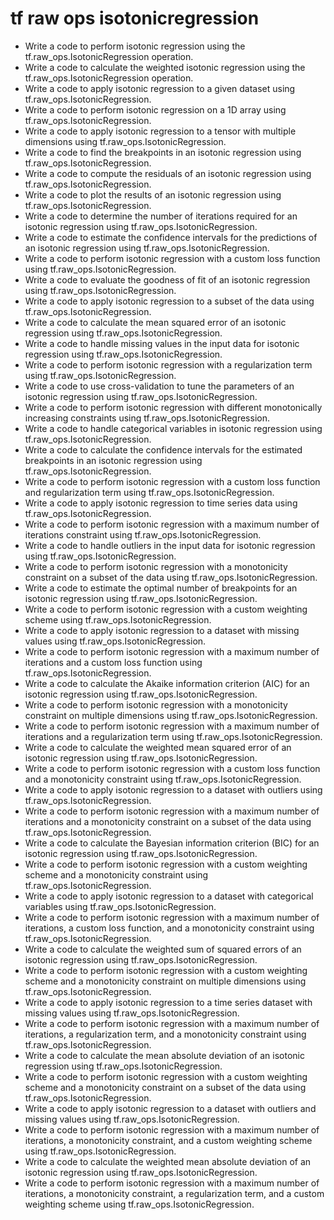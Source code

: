 # tf raw ops isotonicregression

- Write a code to perform isotonic regression using the tf.raw_ops.IsotonicRegression operation.
- Write a code to calculate the weighted isotonic regression using the tf.raw_ops.IsotonicRegression operation.
- Write a code to apply isotonic regression to a given dataset using tf.raw_ops.IsotonicRegression.
- Write a code to perform isotonic regression on a 1D array using tf.raw_ops.IsotonicRegression.
- Write a code to apply isotonic regression to a tensor with multiple dimensions using tf.raw_ops.IsotonicRegression.
- Write a code to find the breakpoints in an isotonic regression using tf.raw_ops.IsotonicRegression.
- Write a code to compute the residuals of an isotonic regression using tf.raw_ops.IsotonicRegression.
- Write a code to plot the results of an isotonic regression using tf.raw_ops.IsotonicRegression.
- Write a code to determine the number of iterations required for an isotonic regression using tf.raw_ops.IsotonicRegression.
- Write a code to estimate the confidence intervals for the predictions of an isotonic regression using tf.raw_ops.IsotonicRegression.
- Write a code to perform isotonic regression with a custom loss function using tf.raw_ops.IsotonicRegression.
- Write a code to evaluate the goodness of fit of an isotonic regression using tf.raw_ops.IsotonicRegression.
- Write a code to apply isotonic regression to a subset of the data using tf.raw_ops.IsotonicRegression.
- Write a code to calculate the mean squared error of an isotonic regression using tf.raw_ops.IsotonicRegression.
- Write a code to handle missing values in the input data for isotonic regression using tf.raw_ops.IsotonicRegression.
- Write a code to perform isotonic regression with a regularization term using tf.raw_ops.IsotonicRegression.
- Write a code to use cross-validation to tune the parameters of an isotonic regression using tf.raw_ops.IsotonicRegression.
- Write a code to perform isotonic regression with different monotonically increasing constraints using tf.raw_ops.IsotonicRegression.
- Write a code to handle categorical variables in isotonic regression using tf.raw_ops.IsotonicRegression.
- Write a code to calculate the confidence intervals for the estimated breakpoints in an isotonic regression using tf.raw_ops.IsotonicRegression.
- Write a code to perform isotonic regression with a custom loss function and regularization term using tf.raw_ops.IsotonicRegression.
- Write a code to apply isotonic regression to time series data using tf.raw_ops.IsotonicRegression.
- Write a code to perform isotonic regression with a maximum number of iterations constraint using tf.raw_ops.IsotonicRegression.
- Write a code to handle outliers in the input data for isotonic regression using tf.raw_ops.IsotonicRegression.
- Write a code to perform isotonic regression with a monotonicity constraint on a subset of the data using tf.raw_ops.IsotonicRegression.
- Write a code to estimate the optimal number of breakpoints for an isotonic regression using tf.raw_ops.IsotonicRegression.
- Write a code to perform isotonic regression with a custom weighting scheme using tf.raw_ops.IsotonicRegression.
- Write a code to apply isotonic regression to a dataset with missing values using tf.raw_ops.IsotonicRegression.
- Write a code to perform isotonic regression with a maximum number of iterations and a custom loss function using tf.raw_ops.IsotonicRegression.
- Write a code to calculate the Akaike information criterion (AIC) for an isotonic regression using tf.raw_ops.IsotonicRegression.
- Write a code to perform isotonic regression with a monotonicity constraint on multiple dimensions using tf.raw_ops.IsotonicRegression.
- Write a code to perform isotonic regression with a maximum number of iterations and a regularization term using tf.raw_ops.IsotonicRegression.
- Write a code to calculate the weighted mean squared error of an isotonic regression using tf.raw_ops.IsotonicRegression.
- Write a code to perform isotonic regression with a custom loss function and a monotonicity constraint using tf.raw_ops.IsotonicRegression.
- Write a code to apply isotonic regression to a dataset with outliers using tf.raw_ops.IsotonicRegression.
- Write a code to perform isotonic regression with a maximum number of iterations and a monotonicity constraint on a subset of the data using tf.raw_ops.IsotonicRegression.
- Write a code to calculate the Bayesian information criterion (BIC) for an isotonic regression using tf.raw_ops.IsotonicRegression.
- Write a code to perform isotonic regression with a custom weighting scheme and a monotonicity constraint using tf.raw_ops.IsotonicRegression.
- Write a code to apply isotonic regression to a dataset with categorical variables using tf.raw_ops.IsotonicRegression.
- Write a code to perform isotonic regression with a maximum number of iterations, a custom loss function, and a monotonicity constraint using tf.raw_ops.IsotonicRegression.
- Write a code to calculate the weighted sum of squared errors of an isotonic regression using tf.raw_ops.IsotonicRegression.
- Write a code to perform isotonic regression with a custom weighting scheme and a monotonicity constraint on multiple dimensions using tf.raw_ops.IsotonicRegression.
- Write a code to apply isotonic regression to a time series dataset with missing values using tf.raw_ops.IsotonicRegression.
- Write a code to perform isotonic regression with a maximum number of iterations, a regularization term, and a monotonicity constraint using tf.raw_ops.IsotonicRegression.
- Write a code to calculate the mean absolute deviation of an isotonic regression using tf.raw_ops.IsotonicRegression.
- Write a code to perform isotonic regression with a custom weighting scheme and a monotonicity constraint on a subset of the data using tf.raw_ops.IsotonicRegression.
- Write a code to apply isotonic regression to a dataset with outliers and missing values using tf.raw_ops.IsotonicRegression.
- Write a code to perform isotonic regression with a maximum number of iterations, a monotonicity constraint, and a custom weighting scheme using tf.raw_ops.IsotonicRegression.
- Write a code to calculate the weighted mean absolute deviation of an isotonic regression using tf.raw_ops.IsotonicRegression.
- Write a code to perform isotonic regression with a maximum number of iterations, a monotonicity constraint, a regularization term, and a custom weighting scheme using tf.raw_ops.IsotonicRegression.